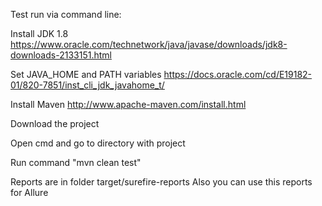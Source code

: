 Test run via command line:

Install JDK 1.8 https://www.oracle.com/technetwork/java/javase/downloads/jdk8-downloads-2133151.html

Set JAVA_HOME and PATH variables https://docs.oracle.com/cd/E19182-01/820-7851/inst_cli_jdk_javahome_t/

Install Maven http://www.apache-maven.com/install.html

Download the project

Open cmd and go to directory with project

Run command "mvn clean test"

Reports are in folder target/surefire-reports Also you can use this reports for Allure